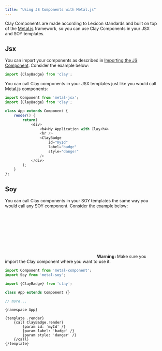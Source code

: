 ```yaml
---
title: "Using JS Components with Metal.js"
---
```


<article id="using-js-components-with-metal">

Clay Components are made according to Lexicon standards and built on top of the [Metal.js](https://metaljs.com/) framework, so you can use Clay Components in your JSX and SOY templates.

## Jsx

You can import your components as described in [Importing the JS Component](/docs/get-started/importing-the-js-component.html). Consider the example below:


```javascript
import {ClayBadge} from 'clay';
```

You can call Clay components in your JSX templates just like you would call Metal.js components:

```javascript
import Component from 'metal-jsx';
import {ClayBadge} from 'clay';

class App extends Component {
    render() {
        return(
            <div>
                <h4>My Application with Clay<h4>
                <hr />
                <ClayBadge
                    id="myId"
                    label="badge"
                    style="danger"
                />
            </div>
        );
    }
};
```

## Soy

You can call Clay components in your SOY templates the same way you would call any SOY component. Consider the example below:

<div class="alert alert-warning" role="alert">
	<span class="alert-indicator">
		<svg aria-hidden="true" class="lexicon-icon lexicon-icon-warning-full">
			<use xlink:href="/images/icons/icons.svg#warning-full"></use>
		</svg>
	</span>
	<strong class="lead">Warning:</strong> Make sure you import the Clay component where you want to use it.
</div>

```javascript
import Component from 'metal-component';
import Soy from 'metal-soy';

import {ClayBadge} from 'clay';

class App extends Component {}

// more...
```
```soy
{namespace App}

{template .render}
    {call ClayBadge.render}
        {param id: 'myId' /}
        {param label: 'badge' /}
        {param style: 'danger' /}
    {/call}
{/template}
```

</article>